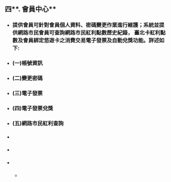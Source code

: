## 四**. 會員中心**

* ### 提供會員可針對會員個人資料、密碼變更作業進行維護；系統並提供網路市民會員可查詢網路市民紅利點數歷史紀錄， 臺北卡紅利點數及會員綁定悠遊卡之消費交易電子發票及自動兌獎功能。詳述如下:
* ### \(一\)帳號資訊
* ### \(二\)變更密碼
* ### \(三\)電子發票
* ### \(四\)電子發票兌獎
* ### \(五\)網路市民紅利查詢 

  ### 
* ### 
* ### 
* * ### 

### 



